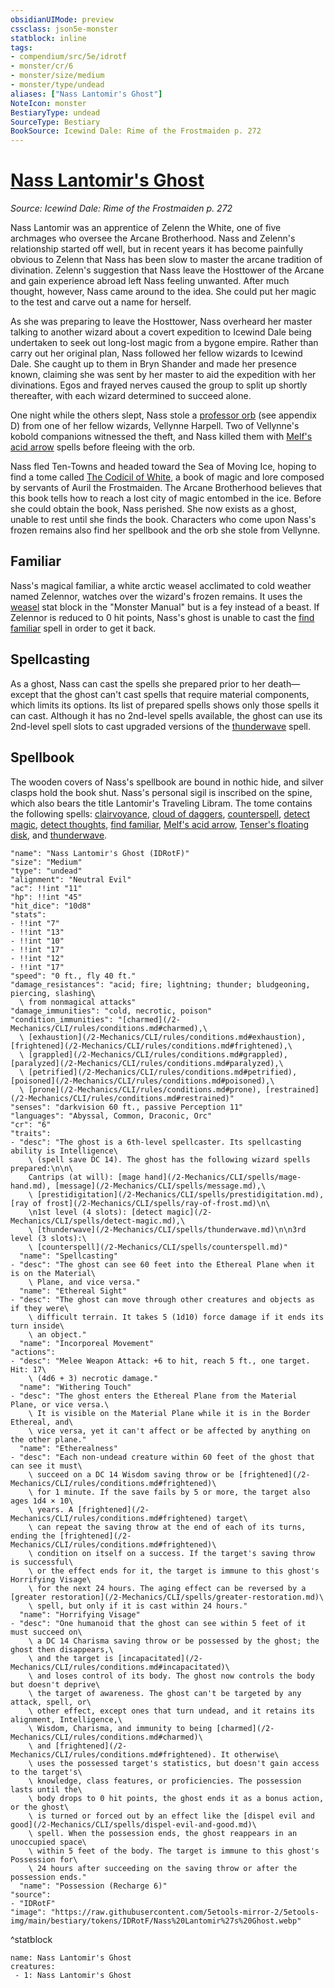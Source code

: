 ```yaml
---
obsidianUIMode: preview
cssclass: json5e-monster
statblock: inline
tags:
- compendium/src/5e/idrotf
- monster/cr/6
- monster/size/medium
- monster/type/undead
aliases: ["Nass Lantomir's Ghost"]
NoteIcon: monster
BestiaryType: undead
SourceType: Bestiary
BookSource: Icewind Dale: Rime of the Frostmaiden p. 272
---
```

# [Nass Lantomir's Ghost](2-Mechanics/CLI/bestiary/npc/nass-lantomirs-ghost-idrotf.md)
*Source: Icewind Dale: Rime of the Frostmaiden p. 272*  

Nass Lantomir was an apprentice of Zelenn the White, one of five archmages who oversee the Arcane Brotherhood. Nass and Zelenn's relationship started off well, but in recent years it has become painfully obvious to Zelenn that Nass has been slow to master the arcane tradition of divination. Zelenn's suggestion that Nass leave the Hosttower of the Arcane and gain experience abroad left Nass feeling unwanted. After much thought, however, Nass came around to the idea. She could put her magic to the test and carve out a name for herself.

As she was preparing to leave the Hosttower, Nass overheard her master talking to another wizard about a covert expedition to Icewind Dale being undertaken to seek out long-lost magic from a bygone empire. Rather than carry out her original plan, Nass followed her fellow wizards to Icewind Dale. She caught up to them in Bryn Shander and made her presence known, claiming she was sent by her master to aid the expedition with her divinations. Egos and frayed nerves caused the group to split up shortly thereafter, with each wizard determined to succeed alone.

One night while the others slept, Nass stole a [professor orb](/2-Mechanics/CLI/items/professor-skant-idrotf.md) (see appendix D) from one of her fellow wizards, Vellynne Harpell. Two of Vellynne's kobold companions witnessed the theft, and Nass killed them with [Melf's acid arrow](/2-Mechanics/CLI/spells/melfs-acid-arrow.md) spells before fleeing with the orb.

Nass fled Ten-Towns and headed toward the Sea of Moving Ice, hoping to find a tome called [The Codicil of White](/2-Mechanics/CLI/items/the-codicil-of-white-idrotf.md), a book of magic and lore composed by servants of Auril the Frostmaiden. The Arcane Brotherhood believes that this book tells how to reach a lost city of magic entombed in the ice. Before she could obtain the book, Nass perished. She now exists as a ghost, unable to rest until she finds the book. Characters who come upon Nass's frozen remains also find her spellbook and the orb she stole from Vellynne.

## Familiar

Nass's magical familiar, a white arctic weasel acclimated to cold weather named Zelennor, watches over the wizard's frozen remains. It uses the [weasel](/2-Mechanics/CLI/bestiary/beast/weasel.md) stat block in the "Monster Manual" but is a fey instead of a beast. If Zelennor is reduced to 0 hit points, Nass's ghost is unable to cast the [find familiar](/2-Mechanics/CLI/spells/find-familiar.md) spell in order to get it back.

## Spellcasting

As a ghost, Nass can cast the spells she prepared prior to her death—except that the ghost can't cast spells that require material components, which limits its options. Its list of prepared spells shows only those spells it can cast. Although it has no 2nd-level spells available, the ghost can use its 2nd-level spell slots to cast upgraded versions of the [thunderwave](/2-Mechanics/CLI/spells/thunderwave.md) spell.

## Spellbook

The wooden covers of Nass's spellbook are bound in nothic hide, and silver clasps hold the book shut. Nass's personal sigil is inscribed on the spine, which also bears the title Lantomir's Traveling Libram. The tome contains the following spells: [clairvoyance](/2-Mechanics/CLI/spells/clairvoyance.md), [cloud of daggers](/2-Mechanics/CLI/spells/cloud-of-daggers.md), [counterspell](/2-Mechanics/CLI/spells/counterspell.md), [detect magic](/2-Mechanics/CLI/spells/detect-magic.md), [detect thoughts](/2-Mechanics/CLI/spells/detect-thoughts.md), [find familiar](/2-Mechanics/CLI/spells/find-familiar.md), [Melf's acid arrow](/2-Mechanics/CLI/spells/melfs-acid-arrow.md), [Tenser's floating disk](/2-Mechanics/CLI/spells/tensers-floating-disk.md), and [thunderwave](/2-Mechanics/CLI/spells/thunderwave.md).

```statblock
"name": "Nass Lantomir's Ghost (IDRotF)"
"size": "Medium"
"type": "undead"
"alignment": "Neutral Evil"
"ac": !!int "11"
"hp": !!int "45"
"hit_dice": "10d8"
"stats":
- !!int "7"
- !!int "13"
- !!int "10"
- !!int "17"
- !!int "12"
- !!int "17"
"speed": "0 ft., fly 40 ft."
"damage_resistances": "acid; fire; lightning; thunder; bludgeoning, piercing, slashing\
  \ from nonmagical attacks"
"damage_immunities": "cold, necrotic, poison"
"condition_immunities": "[charmed](/2-Mechanics/CLI/rules/conditions.md#charmed),\
  \ [exhaustion](/2-Mechanics/CLI/rules/conditions.md#exhaustion), [frightened](/2-Mechanics/CLI/rules/conditions.md#frightened),\
  \ [grappled](/2-Mechanics/CLI/rules/conditions.md#grappled), [paralyzed](/2-Mechanics/CLI/rules/conditions.md#paralyzed),\
  \ [petrified](/2-Mechanics/CLI/rules/conditions.md#petrified), [poisoned](/2-Mechanics/CLI/rules/conditions.md#poisoned),\
  \ [prone](/2-Mechanics/CLI/rules/conditions.md#prone), [restrained](/2-Mechanics/CLI/rules/conditions.md#restrained)"
"senses": "darkvision 60 ft., passive Perception 11"
"languages": "Abyssal, Common, Draconic, Orc"
"cr": "6"
"traits":
- "desc": "The ghost is a 6th-level spellcaster. Its spellcasting ability is Intelligence\
    \ (spell save DC 14). The ghost has the following wizard spells prepared:\n\n\
    Cantrips (at will): [mage hand](/2-Mechanics/CLI/spells/mage-hand.md), [message](/2-Mechanics/CLI/spells/message.md),\
    \ [prestidigitation](/2-Mechanics/CLI/spells/prestidigitation.md), [ray of frost](/2-Mechanics/CLI/spells/ray-of-frost.md)\n\
    \n1st level (4 slots): [detect magic](/2-Mechanics/CLI/spells/detect-magic.md),\
    \ [thunderwave](/2-Mechanics/CLI/spells/thunderwave.md)\n\n3rd level (3 slots):\
    \ [counterspell](/2-Mechanics/CLI/spells/counterspell.md)"
  "name": "Spellcasting"
- "desc": "The ghost can see 60 feet into the Ethereal Plane when it is on the Material\
    \ Plane, and vice versa."
  "name": "Ethereal Sight"
- "desc": "The ghost can move through other creatures and objects as if they were\
    \ difficult terrain. It takes 5 (1d10) force damage if it ends its turn inside\
    \ an object."
  "name": "Incorporeal Movement"
"actions":
- "desc": "Melee Weapon Attack: +6 to hit, reach 5 ft., one target. Hit: 17\
    \ (4d6 + 3) necrotic damage."
  "name": "Withering Touch"
- "desc": "The ghost enters the Ethereal Plane from the Material Plane, or vice versa.\
    \ It is visible on the Material Plane while it is in the Border Ethereal, and\
    \ vice versa, yet it can't affect or be affected by anything on the other plane."
  "name": "Etherealness"
- "desc": "Each non-undead creature within 60 feet of the ghost that can see it must\
    \ succeed on a DC 14 Wisdom saving throw or be [frightened](/2-Mechanics/CLI/rules/conditions.md#frightened)\
    \ for 1 minute. If the save fails by 5 or more, the target also ages 1d4 × 10\
    \ years. A [frightened](/2-Mechanics/CLI/rules/conditions.md#frightened) target\
    \ can repeat the saving throw at the end of each of its turns, ending the [frightened](/2-Mechanics/CLI/rules/conditions.md#frightened)\
    \ condition on itself on a success. If the target's saving throw is successful\
    \ or the effect ends for it, the target is immune to this ghost's Horrifying Visage\
    \ for the next 24 hours. The aging effect can be reversed by a [greater restoration](/2-Mechanics/CLI/spells/greater-restoration.md)\
    \ spell, but only if it is cast within 24 hours."
  "name": "Horrifying Visage"
- "desc": "One humanoid that the ghost can see within 5 feet of it must succeed on\
    \ a DC 14 Charisma saving throw or be possessed by the ghost; the ghost then disappears,\
    \ and the target is [incapacitated](/2-Mechanics/CLI/rules/conditions.md#incapacitated)\
    \ and loses control of its body. The ghost now controls the body but doesn't deprive\
    \ the target of awareness. The ghost can't be targeted by any attack, spell, or\
    \ other effect, except ones that turn undead, and it retains its alignment, Intelligence,\
    \ Wisdom, Charisma, and immunity to being [charmed](/2-Mechanics/CLI/rules/conditions.md#charmed)\
    \ and [frightened](/2-Mechanics/CLI/rules/conditions.md#frightened). It otherwise\
    \ uses the possessed target's statistics, but doesn't gain access to the target's\
    \ knowledge, class features, or proficiencies. The possession lasts until the\
    \ body drops to 0 hit points, the ghost ends it as a bonus action, or the ghost\
    \ is turned or forced out by an effect like the [dispel evil and good](/2-Mechanics/CLI/spells/dispel-evil-and-good.md)\
    \ spell. When the possession ends, the ghost reappears in an unoccupied space\
    \ within 5 feet of the body. The target is immune to this ghost's Possession for\
    \ 24 hours after succeeding on the saving throw or after the possession ends."
  "name": "Possession (Recharge 6)"
"source":
- "IDRotF"
"image": "https://raw.githubusercontent.com/5etools-mirror-2/5etools-img/main/bestiary/tokens/IDRotF/Nass%20Lantomir%27s%20Ghost.webp"
```
^statblock

```encounter-table
name: Nass Lantomir's Ghost
creatures:
 - 1: Nass Lantomir's Ghost
```